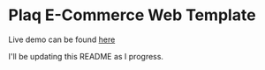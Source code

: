 # Plaq E-Commerce Web Template

Live demo can be found [here](https://detachedsoul.github.io/plaq-ecommerce)

I'll be updating this README as I progress.
